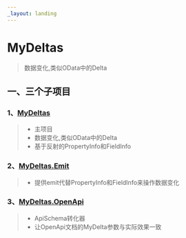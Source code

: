 ```yaml
---
_layout: landing
---
```


# MyDeltas
>数据变化,类似OData中的Delta

## 一、三个子项目
### 1、[MyDeltas](./deltas.md)
>* 主项目
>* 数据变化,类似OData中的Delta
>* 基于反射的PropertyInfo和FieldInfo

### 2、[MyDeltas.Emit](./emit.md)
>* 提供emit代替PropertyInfo和FieldInfo来操作数据变化

### 3、[MyDeltas.OpenApi](./openapi.md)
>* ApiSchema转化器
>* 让OpenApi文档的MyDelta参数与实际效果一致
